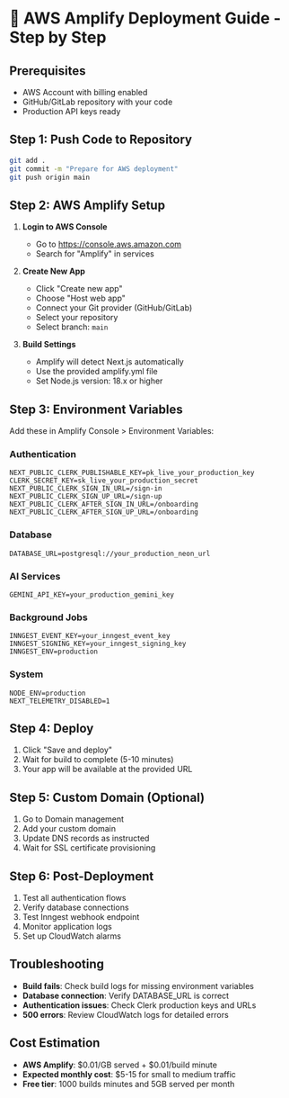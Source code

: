 # 🚀 AWS Amplify Deployment Guide - Step by Step

## Prerequisites
- AWS Account with billing enabled
- GitHub/GitLab repository with your code
- Production API keys ready

## Step 1: Push Code to Repository
```bash
git add .
git commit -m "Prepare for AWS deployment"
git push origin main
```

## Step 2: AWS Amplify Setup
1. **Login to AWS Console**
   - Go to https://console.aws.amazon.com
   - Search for "Amplify" in services

2. **Create New App**
   - Click "Create new app"
   - Choose "Host web app"
   - Connect your Git provider (GitHub/GitLab)
   - Select your repository
   - Select branch: `main`

3. **Build Settings**
   - Amplify will detect Next.js automatically
   - Use the provided amplify.yml file
   - Set Node.js version: 18.x or higher

## Step 3: Environment Variables
Add these in Amplify Console > Environment Variables:

### Authentication
```
NEXT_PUBLIC_CLERK_PUBLISHABLE_KEY=pk_live_your_production_key
CLERK_SECRET_KEY=sk_live_your_production_secret
NEXT_PUBLIC_CLERK_SIGN_IN_URL=/sign-in
NEXT_PUBLIC_CLERK_SIGN_UP_URL=/sign-up
NEXT_PUBLIC_CLERK_AFTER_SIGN_IN_URL=/onboarding
NEXT_PUBLIC_CLERK_AFTER_SIGN_UP_URL=/onboarding
```

### Database
```
DATABASE_URL=postgresql://your_production_neon_url
```

### AI Services
```
GEMINI_API_KEY=your_production_gemini_key
```

### Background Jobs
```
INNGEST_EVENT_KEY=your_inngest_event_key
INNGEST_SIGNING_KEY=your_inngest_signing_key
INNGEST_ENV=production
```

### System
```
NODE_ENV=production
NEXT_TELEMETRY_DISABLED=1
```

## Step 4: Deploy
1. Click "Save and deploy"
2. Wait for build to complete (5-10 minutes)
3. Your app will be available at the provided URL

## Step 5: Custom Domain (Optional)
1. Go to Domain management
2. Add your custom domain
3. Update DNS records as instructed
4. Wait for SSL certificate provisioning

## Step 6: Post-Deployment
1. Test all authentication flows
2. Verify database connections
3. Test Inngest webhook endpoint
4. Monitor application logs
5. Set up CloudWatch alarms

## Troubleshooting
- **Build fails**: Check build logs for missing environment variables
- **Database connection**: Verify DATABASE_URL is correct
- **Authentication issues**: Check Clerk production keys and URLs
- **500 errors**: Review CloudWatch logs for detailed errors

## Cost Estimation
- **AWS Amplify**: $0.01/GB served + $0.01/build minute
- **Expected monthly cost**: $5-15 for small to medium traffic
- **Free tier**: 1000 builds minutes and 5GB served per month